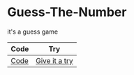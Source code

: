 # Guess-The-Number
it's a guess game 

|   Code      |   Try    |
| ----------- | ----------- |
|[Code](https://github.com/Lucas-marques-web/Guess-The-Number)  |   [Give it a try](https://lucas-marques-web.github.io/Guess-The-Number/) |
